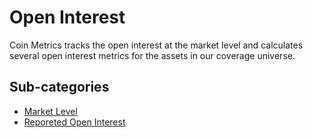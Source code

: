 # Open Interest

Coin Metrics tracks the open interest at the market level and calculates several open interest metrics for the assets in our coverage universe.

## Sub-categories
* [Market Level](/market-open-interest.md)
* [Reporeted Open Interest](/open_interest_reported.md)
